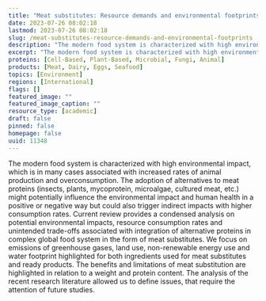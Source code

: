 ```yaml
---
title: "Meat substitutes: Resource demands and environmental footprints"
date: 2023-07-26 08:02:18
lastmod: 2023-07-26 08:02:18
slug: /meat-substitutes-resource-demands-and-environmental-footprints
description: "The modern food system is characterized with high environmental impact, which is in many cases associated with increased rates of animal production and overconsumption. The adoption of alternatives to meat proteins (insects, plants, mycoprotein, microalgae, cultured meat, etc.) might potentially influence the environmental impact and human health in a positive or negative way but could also trigger indirect impacts with higher consumption rates."
excerpt: "The modern food system is characterized with high environmental impact, which is in many cases associated with increased rates of animal production and overconsumption. The adoption of alternatives to meat proteins (insects, plants, mycoprotein, microalgae, cultured meat, etc.) might potentially influence the environmental impact and human health in a positive or negative way but could also trigger indirect impacts with higher consumption rates."
proteins: [Cell-Based, Plant-Based, Microbial, Fungi, Animal]
products: [Meat, Dairy, Eggs, Seafood]
topics: [Environment]
regions: [International]
flags: []
featured_image: ""
featured_image_caption: ""
resource_type: [academic]
draft: false
pinned: false
homepage: false
uuid: 11348
---
```

The modern food system is characterized with high environmental impact,
which is in many cases associated with increased rates of animal
production and overconsumption. The adoption of alternatives to meat
proteins (insects, plants, mycoprotein, microalgae, cultured meat, etc.)
might potentially influence the environmental impact and human health in
a positive or negative way but could also trigger indirect impacts with
higher consumption rates. Current review provides a condensed analysis
on potential environmental impacts, resource consumption rates and
unintended trade-offs associated with integration of alternative
proteins in complex global food system in the form of meat substitutes.
We focus on emissions of greenhouse gases, land use, non-renewable
energy use and water footprint highlighted for both ingredients used for
meat substitutes and ready products. The benefits and limitations of
meat substitution are highlighted in relation to a weight and protein
content. The analysis of the recent research literature allowed us to
define issues, that require the attention of future studies.
